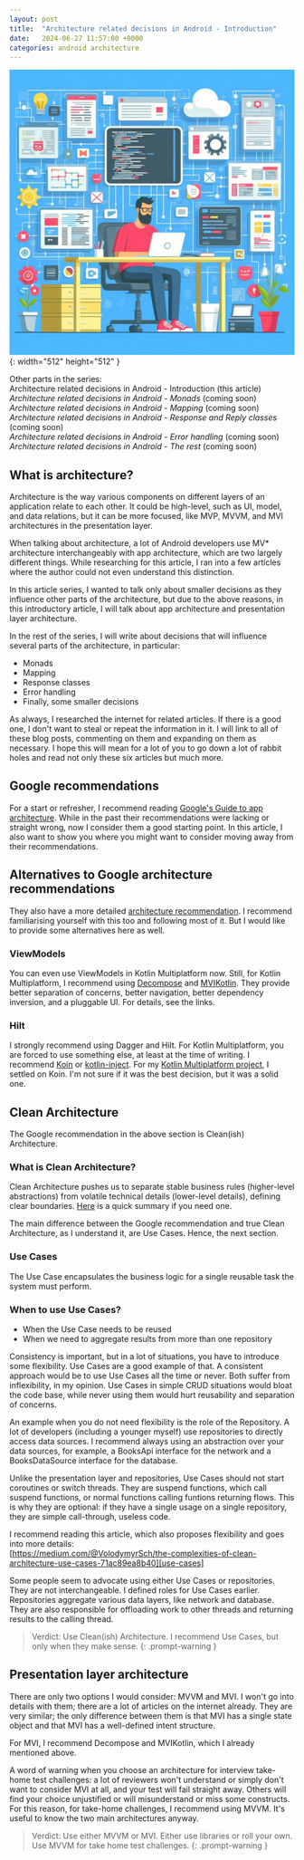 ```yaml
---
layout: post
title:  "Architecture related decisions in Android - Introduction"
date:   2024-06-27 11:57:00 +0000
categories: android architecture
---
```


![starting-image](/assets/img/posts/20240627_architecture.jpg){: width="512" height="512" }

Other parts in the series:<br>
Architecture related decisions in Android - Introduction (this article)<br>
*Architecture related decisions in Android - Monads* (coming soon)<br>
*Architecture related decisions in Android - Mapping* (coming soon)<br>
*Architecture related decisions in Android - Response and Reply classes* (coming soon)<br>
*Architecture related decisions in Android - Error handling* (coming soon)<br>
*Architecture related decisions in Android - The rest* (coming soon)

## What is architecture?

Architecture is the way various components on different layers of an application relate to each other. It could be high-level, such as UI, model, and data relations, but it can be more focused, like MVP, MVVM, and MVI architectures in the presentation layer.

When talking about architecture, a lot of Android developers use MV* architecture interchangeably with app architecture, which are two largely different things. While researching for this article, I ran into a few articles where the author could not even understand this distinction.

In this article series, I wanted to talk only about smaller decisions as they influence other parts of the architecture, but due to the above reasons, in this introductory article, I will talk about app architecture and presentation layer architecture.

In the rest of the series, I will write about decisions that will influence several parts of the architecture, in particular:
* Monads
* Mapping
* Response classes
* Error handling
* Finally, some smaller decisions

As always, I researched the internet for related articles. If there is a good one, I don't want to steal or repeat the information in it. I will link to all of these blog posts, commenting on them and expanding on them as necessary. I hope this will mean for a lot of you to go down a lot of rabbit holes and read not only these six articles but much more.

## Google recommendations

For a start or refresher, I recommend reading [Google's Guide to app architecture][architecture-guide]. While in the past their recommendations were lacking or straight wrong, now I consider them a good starting point.
In this article, I also want to show you where you might want to consider moving away from their recommendations.

## Alternatives to Google architecture recommendations

They also have a more detailed [architecture recommendation][architecture-recommendations]. I recommend familiarising yourself with this too and following most of it. But I would like to provide some alternatives here as well.

### ViewModels

You can even use ViewModels in Kotlin Multiplatform now. Still, for Kotlin Multiplatform, I recommend using [Decompose][decompose] and [MVIKotlin][mvikotlin]. They provide better separation of concerns, better navigation, better dependency inversion, and a pluggable UI. For details, see the links.

### Hilt

I strongly recommend using Dagger and Hilt. For Kotlin Multiplatform, you are forced to use something else, at least at the time of writing. I recommend [Koin][koin] or [kotlin-inject][kotlin-inject]. For my [Kotlin Multiplatform project][companies-house], I settled on Koin. I'm not sure if it was the best decision, but it was a solid one.

## Clean Architecture

The Google recommendation in the above section is Clean(ish) Architecture.

### What is Clean Architecture?

Clean Architecture pushes us to separate stable business rules (higher-level abstractions) from volatile technical details (lower-level details), defining clear boundaries.
[Here][clean-architecture-gist] is a quick summary if you need one.

The main difference between the Google recommendation and true Clean Architecture, as I understand it, are Use Cases. Hence, the next section.

### Use Cases

The Use Case encapsulates the business logic for a single reusable task the system must perform.

### When to use Use Cases?

* When the Use Case needs to be reused
* When we need to aggregate results from more than one repository

Consistency is important, but in a lot of situations, you have to introduce some flexibility. Use Cases are a good example of that. A consistent approach would be to use Use Cases all the time or never. Both suffer from inflexibility, in my opinion. Use Cases in simple CRUD situations would bloat the code base, while never using them would hurt reusability and separation of concerns.

An example when you do not need flexibility is the role of the Repository. A lot of developers (including a younger myself) use repositories to directly access data sources. I recommend always using an abstraction over your data sources, for example, a BooksApi interface for the network and a BooksDataSource interface for the database.

Unlike the presentation layer and repositories, Use Cases should not start coroutines or switch threads. They are suspend functions, which call suspend functions, or normal functions calling funtions returning flows. This is why they are optional: if they have a single usage on a single repository, they are simple call-through, useless code.

I recommend reading this article, which also proposes flexibility and goes into more details:<br>
[https://medium.com/@VolodymyrSch/the-complexities-of-clean-architecture-use-cases-71ac89ea8b40][use-cases]

Some people seem to advocate using either Use Cases or repositories. They are not interchangeable. I defined roles for Use Cases earlier. Repositories aggregate various data layers, like network and database. They are also responsible for offloading work to other threads and returning results to the calling thread.

> Verdict: Use Clean(ish) Architecture. I recommend Use Cases, but only when they make sense.
{: .prompt-warning }

## Presentation layer architecture

There are only two options I would consider: MVVM and MVI. I won't go into details with them; there are a lot of articles on the internet already. They are very similar; the only difference between them is that MVI has a single state object and that MVI has a well-defined intent structure.

For MVI, I recommend Decompose and MVIKotlin, which I already mentioned above.

A word of warning when you choose an architecture for interview take-home test challenges: a lot of reviewers won't understand or simply don't want to consider MVI at all, and your test will fail straight away. Others will find your choice unjustified or will misunderstand or miss some constructs. For this reason, for take-home challenges, I recommend using MVVM. It's useful to know the two main architectures anyway.

> Verdict: Use either MVVM or MVI. Either use libraries or roll your own. Use MVVM for take home test challenges.
{: .prompt-warning }

[architecture-guide]: https://developer.android.com/topic/architecture
[architecture-recommendations]: https://developer.android.com/topic/architecture/recommendations
[decompose]: https://arkivanov.github.io/Decompose/
[mvikotlin]: https://arkivanov.github.io/MVIKotlin/
[koin]: https://insert-koin.io/
[kotlin-inject]: https://github.com/evant/kotlin-inject
[companies-house]: https://bitbucket.org/babestudios/companies-house
[clean-architecture-gist]: https://gist.github.com/ygrenzinger/14812a56b9221c9feca0b3621518635b
[use-cases]: https://medium.com/@VolodymyrSch/the-complexities-of-clean-architecture-use-cases-71ac89ea8b40
[Architecture related decisions in Android - Monads]: http://localhost:4000/posts/architecture-related-decisions-monads/
[Architecture related decisions in Android - Mapping]: http://localhost:4000/posts/architecture-related-decisions-mapping/
[Architecture related decisions in Android - Response and Reply classes]: http://localhost:4000/posts/architecture-related-decisions-response-classes/
[Architecture related decisions in Android - Error handling]: http://localhost:4000/posts/architecture-related-decisions-error-handling/
[Architecture related decisions in Android - The rest]: http://localhost:4000/posts/architecture-related-decisions-rest/